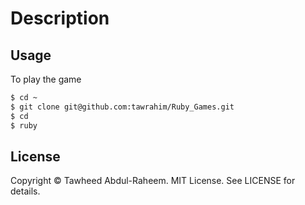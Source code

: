 # Description


## Usage
To play the game 
```bash
$ cd ~
$ git clone git@github.com:tawrahim/Ruby_Games.git
$ cd 
$ ruby 
```

## License

Copyright © Tawheed Abdul-Raheem.  MIT License.  See LICENSE for details.

